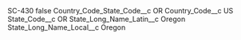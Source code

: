 <?xml version="1.0" encoding="UTF-8"?>
<CustomMetadata xmlns="http://soap.sforce.com/2006/04/metadata" xmlns:xsi="http://www.w3.org/2001/XMLSchema-instance" xmlns:xsd="http://www.w3.org/2001/XMLSchema">
    <label>SC-430</label>
    <protected>false</protected>
    <values>
        <field>Country_Code_State_Code__c</field>
        <value xsi:type="xsd:string">OR</value>
    </values>
    <values>
        <field>Country_Code__c</field>
        <value xsi:type="xsd:string">US</value>
    </values>
    <values>
        <field>State_Code__c</field>
        <value xsi:type="xsd:string">OR</value>
    </values>
    <values>
        <field>State_Long_Name_Latin__c</field>
        <value xsi:type="xsd:string">Oregon</value>
    </values>
    <values>
        <field>State_Long_Name_Local__c</field>
        <value xsi:type="xsd:string">Oregon</value>
    </values>
</CustomMetadata>
